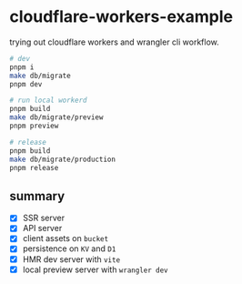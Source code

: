 # cloudflare-workers-example

trying out cloudflare workers and wrangler cli workflow.

```sh
# dev
pnpm i
make db/migrate
pnpm dev

# run local workerd
pnpm build
make db/migrate/preview
pnpm preview

# release
pnpm build
make db/migrate/production
pnpm release
```

## summary

- [x] SSR server
- [x] API server
- [x] client assets on `bucket`
- [x] persistence on `KV` and `D1`
- [x] HMR dev server with `vite`
- [x] local preview server with `wrangler dev`
